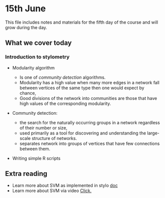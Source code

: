 # 15th June
This file includes notes and materials for the fifth day of the course and will grow during the day.
## What we cover today
### Introduction to stylometry
* Modularity algorithm
  * Is one of *community detection* algorithms.
  * Modularity has a high value when many more edges in a network fall between vertices of the same type then one would expect by chance,
  * Good divisions of the network into communities are those that have high values of the corresponding modularity.

* Community detection:
  * the search for the naturally occurring groups in a network regardless of their number or size,
  * used primarily as a tool for discovering and understanding the large-scale structure of networks.
  * separates network into groups of vertices that have few connections between them.
* Writing simple R scripts

## Extra reading
* Learn more about SVM as implemented in stylo [doc](https://cran.r-project.org/web/packages/e1071/e1071.pdf)
* Learn more about SVM via video [Click.](https://www.youtube.com/watch?v=v7H5ks5iDEQ)

